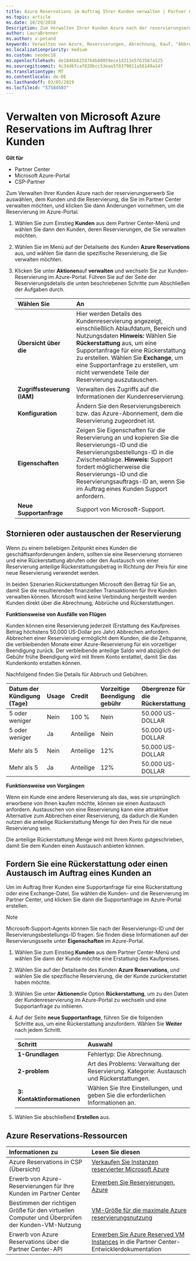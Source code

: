 ```yaml
---
title: Azure Reservations im Auftrag Ihrer Kunden verwalten | Partner Center
ms.topic: article
ms.date: 10/29/2018
Description: Zum Verwalten Ihrer Kunden Azure nach der reservierungserwerb Sie auswählen, dem Kunden und die Reservierung, die Sie im Partner Center verwalten möchten, und klicken Sie dann Änderungen vornehmen, um die Reservierung im Azure-Portal.
author: LauraBrenner
ms.author: v-petand
keywords: Verwalten von Azure, Reservierungen, Abrechnung, Kauf, "Abbrechen", Exchange, vorzeitiger Beendigung
ms.localizationpriority: medium
ms.custom: seodec18
ms.openlocfilehash: de1846b6259764b40059ece1d311e5f63587a525
ms.sourcegitcommit: 4c34d6fcaf020bcc53eaa5f0379011a56149a14f
ms.translationtype: MT
ms.contentlocale: de-DE
ms.lasthandoff: 03/05/2019
ms.locfileid: "57584503"
---
```

# <a name="manage-microsoft-azure-reservations-on-behalf-of-your-customers"></a>Verwalten von Microsoft Azure Reservations im Auftrag Ihrer Kunden

**Gilt für**

-  Partner Center
-  Microsoft Azure-Portal
-  CSP-Partner

Zum Verwalten Ihrer Kunden Azure nach der reservierungserwerb Sie auswählen, dem Kunden und die Reservierung, die Sie im Partner Center verwalten möchten, und klicken Sie dann Änderungen vornehmen, um die Reservierung im Azure-Portal. 

1. Wählen Sie zum Einstieg **Kunden** aus dem Partner Center-Menü und wählen Sie dann den Kunden, deren Reservierungen, die Sie verwalten möchten. 

2. Wählen Sie im Menü auf der Detailseite des Kunden **Azure Reservations** aus, und wählen Sie dann die spezifische Reservierung, die Sie verwalten möchten.  

3. Klicken Sie unter **Aktionen**auf **verwalten** und wechseln Sie zur Kunden-Reservierung im Azure-Portal. Führen Sie auf der Seite der Reservierungsdetails die unten beschriebenen Schritte zum Abschließen der Aufgaben durch.  

    | **Wählen Sie**   | **An**    |
    |:-----------------------------|:-----------------|
    | **Übersicht über die**   | Hier werden Details des Kundenreservierung angezeigt, einschließlich Ablaufdatum, Bereich und Nutzungsdaten **Hinweis:** Wählen Sie **Rückerstattung** aus, um eine Supportanfrage für eine Rückerstattung zu erstellen. Wählen Sie **Exchange**, um eine Supportanfrage zu erstellen, um nicht verwendete Teile der Reservierung auszutauschen.  
    | **Zugriffssteuerung (IAM)**   | Verwalten des Zugriffs auf die Informationen der Kundenreservierung.|
    | **Konfiguration**   | Ändern Sie den Reservierungsbereich bzw. das Azure-Abonnement, dem die Reservierung zugeordnet ist.    |
    | **Eigenschaften**   | Zeigen Sie Eigenschaften für die Reservierung an und kopieren Sie die Reservierungs-ID und die Reservierungsbestellungs-ID in die Zwischenablage. **Hinweis:** Support fordert möglicherweise die Reservierungs-ID und die Reservierungsauftrags-ID an, wenn Sie im Auftrag eines Kunden Support anfordern.    |
    | **Neue Supportanfrage**    | Support von Microsoft-Support.   |
 
## <a name="cancel-or-exchange-a-reservation"></a>Stornieren oder austauschen der Reservierung 

Wenn zu einem beliebigen Zeitpunkt eines Kunden die geschäftsanforderungen ändern, sollten sie eine Reservierung stornieren und eine Rückerstattung abrufen oder den Austausch von einer Reservierung anteilige Rückerstattungsbetrag in Richtung der Preis für eine neue Reservierung verwendet werden.

In beiden Szenarien Rückerstattungen Microsoft den Betrag für Sie an, damit Sie die resultierenden finanziellen Transaktionen für Ihre Kunden verwalten können. Microsoft wird keine Verbindung hergestellt werden Kunden direkt über die Abrechnung, Abbrüche und Rückerstattungen.   
 

**Funktionsweise von Ausfälle von Flügen**

Kunden können eine Reservierung jederzeit (Erstattung des Kaufpreises Betrag höchstens 50.000 US-Dollar pro Jahr) Abbrechen anfordern. Abbrechen einer Reservierung ermöglicht dem Kunden, die die Zeitspanne, die verbleibenden Monate einer Azure-Reservierung für ein vorzeitiger Beendigung zurück. Der verbleibende anteilige Saldo wird abzüglich der Gebühr frühe Beendigung wird mit Ihrem Konto erstattet, damit Sie das Kundenkonto erstatten können. 

Nachfolgend finden Sie Details für Abbruch und Gebühren.


|**Datum der Kündigung**<br> (Tage)   |**Usage**    |**Credit**  |**Vorzeitige Beendigung**<br> gebühr    |**Obergrenze für die Rückerstattung** | 
|:----------------------------------|:------------|:-----------|:--------------------------------|:--------------|
|5 oder weniger                         | Nein          | 100 %       | Nein                              | 50.000 US-DOLLAR   |
|5 oder weniger                         | Ja         | Anteilige  | Nein                              | 50.000 US-DOLLAR   |
|Mehr als 5                        | Nein          | Anteilige  | 12%                             | 50.000 US-DOLLAR   |
|Mehr als 5                        | Ja         | Anteilige  | 12%                             | 50.000 US-DOLLAR   |


**Funktionsweise von Vorgängen** 

Wenn ein Kunde eine andere Reservierung als das, was sie ursprünglich erworbene von Ihnen kaufen möchte, können sie einen Austausch anfordern. Austauschen von eine Reservierung kann eine attraktive Alternative zum Abbrechen einer Reservierung, da dadurch die Kunden nutzen die anteilige Rückerstattung Menge für den Preis für die neue Reservierung sein. 

Die anteilige Rückerstattung Menge wird mit Ihrem Konto gutgeschrieben, damit Sie dem Kunden einen Austausch anbieten können.


## <a name="request-a-refund-or-exchange-on-behalf-of-a-customer"></a>Fordern Sie eine Rückerstattung oder einen Austausch im Auftrag eines Kunden an 

Um im Auftrag Ihrer Kunden eine Supportanfrage für eine Rückerstattung oder eine Exchange-Datei, Sie wählen die Kunden- und die Reservierung im Partner Center, und klicken Sie dann die Supportanfrage im Azure-Portal erstellen. 

>[!NOTE]
>Microsoft-Support-Agents können Sie nach der Reservierungs-ID und der Reservierungsbestellungs-ID fragen. Sie finden diese Informationen auf der Reservierungsseite unter **Eigenschaften** im Azure-Portal. 

1. Wählen Sie zum Einstieg **Kunden** aus dem Partner Center-Menü und wählen Sie dann der Kunde möchte eine Erstattung des Kaufpreises. 

2. Wählen Sie auf der Detailseite des Kunden **Azure Reservations**, und wählen Sie die spezifische Reservierung, die der Kunde zurückerstattet haben möchte.  

3. Wählen Sie unter **Aktionen**die Option **Rückerstattung**, um zu den Daten der Kundenreservierung im Azure-Portal zu wechseln und eine Supportanfrage zu initiieren.  

4. Auf der Seite **neue Supportanfrage**, führen Sie die folgenden Schritte aus, um eine Rückerstattung anzufordern. Wählen Sie **Weiter** nach jedem Schritt. 

    |**Schritt**                    |**Auswahl**    |
    |:---------------------------|:-----------------|
    |**1-Grundlagen**                |Fehlertyp: Die Abrechnung.  |
    |**2-problem**               |Art des Problems: Verwaltung der Reservierung. Kategorie: Austausch und Rückerstattungen. |
    |**3: Kontaktinformationen**   |Wählen Sie Ihre Einstellungen, und geben Sie die erforderlichen Informationen an. 

5.  Wählen Sie abschließend **Erstellen** aus.

## <a name="azure-reservations-resources"></a>Azure Reservations-Ressourcen
|**Informationen zu**   |**Lesen Sie diesen**    |
|:-----------------------------|:-----------------|
|Azure Reservations in CSP (Übersicht)  | [Verkaufen Sie Instanzen reservierter Microsoft Azure](azure-reservations.md) |
|Erwerb von Azure-Reservierungen für Ihre Kunden im Partner Center   |[Erwerben Sie Reservierungen, Azure](azure-reservations-buying.md) |
|Bestimmen der richtigen Größe für den virtuellen Computer und Überprüfen der Kunden-VM-Nutzung   |[VM-Größe für die maximale Azure reservierungsnutzung](azure-usage.md)   |
|Erwerb von Azure Reservations über die Partner Center-API | [Erwerben Sie Azure Reserved VM Instances](https://docs.microsoft.com/partner-center/develop/purchase-azure-reservations) in die Partner Center-Entwicklerdokumentation

